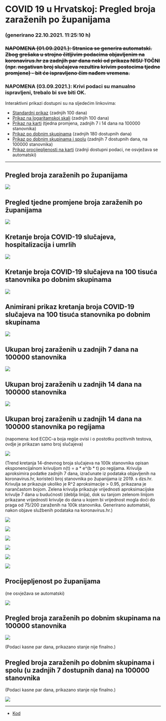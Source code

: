 # COVID 19 u Hrvatskoj: Pregled broja zaraženih po županijama

### (generirano 22.10.2021. 11:25:10 h)

### ~~NAPOMENA (01.09.2021.): Stranica se generira automatski. Zbog grešaka u strojno čitljivim podacima objavljenim na koronavirus.hr za zadnjih par dana neki od prikaza NISU TOČNI (npr. negativan broj slučajeva rezultira krivim postocima tjedne promjene) - bit će ispravljeno čim nađem vremena.~~

### NAPOMENA (03.09.2021.): Krivi podaci su manualno ispravljeni, trebalo bi sve biti OK.

Interaktivni prikazi dostupni su na sljedećim linkovima:

- [Standardni prikaz](html/index.html) (zadnjih 100 dana)
- [Prikaz na logaritamskoj skali](html/index_log.html) (zadnjih 100 dana)
- [Prikaz na karti](html/index_map.html) (tjedna promjena, zadnjih 7 i 14 dana na 100000 stanovnika)
- [Prikaz po dobnim skupinama](html/index_per_age.html) (zadnjih 180 dostupnih dana)
- [Prikaz po dobnim skupinama i spolu](html/index_pyramid.html) (zadnjih 7 dostupnih dana, na 100000 stanovnika)
- [Prikaz procijepljenosti na karti](html/index_vaccination.html) (zadnji dostupni podaci, ne osvježava se automatski)

-----

## Pregled broja zaraženih po županijama

![](img/2021_10_21_line_plots.png)

## Pregled tjedne promjene broja zaraženih po županijama

![](img/2021_10_21_map.png)

## Kretanje broja COVID-19 slučajeva, hospitalizacija i umrlih

![](img/2021_10_21_cases_hospitalisations_deaths.png)

## Kretanje broja COVID-19 slučajeva na 100 tisuća stanovnika po dobnim skupinama

![](img/2021_10_21_cases_per_age_group_lines.png)

## Animirani prikaz kretanja broja COVID-19 slučajeva na 100 tisuća stanovnika po dobnim skupinama

![](img/2021_10_21anim_aug_1200.gif)

## Ukupan broj zaraženih u zadnjih 7 dana na 100000 stanovnika

![](img/2021_10_21_map_7_day_per_100k.png)

## Ukupan broj zaraženih u zadnjih 14 dana na 100000 stanovnika

![](img/2021_10_21_map_14_day_per_100k.png)

## Ukupan broj zaraženih u zadnjih 14 dana na 100000 stanovnika po regijama

(napomena: kod ECDC-a boja regije ovisi i o postotku pozitivnih testova, ovdje je prikazan samo broj slučajeva)

![](img/2021_10_21_map_14_day_per_100k_region.png)

(Trend kretanja 14-dnevnog broja slučajeva na 100k stanovnika opisan eksponencijalnom krivuljom n(t) = a * e^(b * t) po regijama. Krivulja aproksimira podatke zadnjih 7 dana, izračunate iz podataka objavljenih na koronavirus.hr, koristeći broj stanovnika po županijama iz 2019. s dzs.hr. Krivulja se prikazuje ukoliko je R^2 aproksimacije > 0.95, prikazana je narančastom bojom. Zelena krivulja prikazuje vrijednosti aproksimacijske krivulje 7 dana u budućnosti (deblja linija), dok su tanjom zelenom linijom prikazane vrijednosti krivulje do dana u kojem bi vrijednost mogla doći do praga od 75/200 zaraženih na 100k stanovnika. Generirano automatski, nakon objave službenih podataka na koronavirus.hr.)

![](img/2021_10_21_current_Jadranska_Hrvatska.png)

![](img/2021_10_21_current_Panonska_Hrvatska.png)

![](img/2021_10_21_current_Grad_Zagreb.png)

![](img/2021_10_21_current_Sjeverna_Hrvatska.png)

![](img/2021_10_21_current_Republika_Hrvatska.png)

![](img/2021_10_21_cases_hospitalisations_deaths_Republika_Hrvatska.png)

## Procijepljenost po županijama

(ne osvježava se automatski)

![](img/2021_10_21_vaccination.png)

## Pregled broja zaraženih po dobnim skupinama na 100000 stanovnika

![](img/2021_10_21_per_age_group.png)

(Podaci kasne par dana, prikazano stanje nije finalno.)

## Pregled broja zaraženih po dobnim skupinama i spolu (u zadnjih 7 dostupnih dana) na 100000 stanovnika

(Podaci kasne par dana, prikazano stanje nije finalno.)

![](img/2021_10_21_pyramid.png)

-----

- [Kod](https://github.com/ppalasek/covid_plots_croatia)

